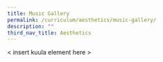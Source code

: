 ```yaml
---
title: Music Gallery
permalink: /curriculum/aesthetics/music-gallery/
description: ""
third_nav_title: Aesthetics
---
```

< insert kuula element here >